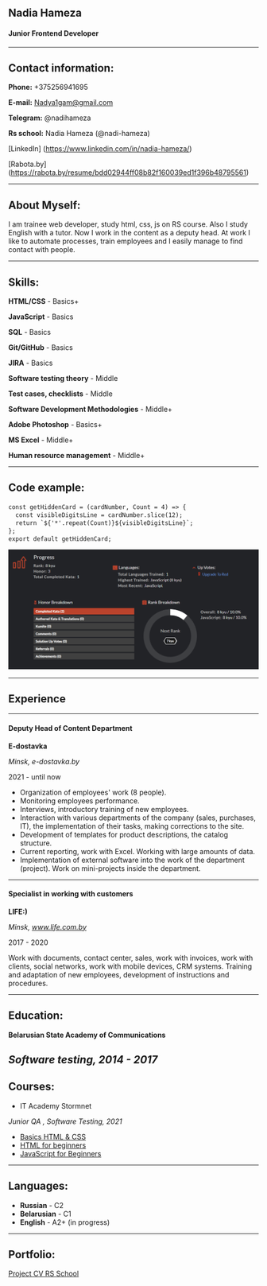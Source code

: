 ## Nadia Hameza
#### Junior Frontend Developer
***
## Contact information:
**Phone:** +375256941695

**E-mail:** Nadya1gam@gmail.com

**Telegram:** @nadihameza

**Rs school:** Nadia Hameza (@nadi-hameza)

[LinkedIn] (https://www.linkedin.com/in/nadia-hameza/)

[Rabota.by] (https://rabota.by/resume/bdd02944ff08b82f160039ed1f396b48795561)
***
## About Myself:
I am trainee web developer, study html, css, js on RS course. Also I study English with a tutor. Now I work in the content as a deputy head. At work I like to automate processes, train employees and I easily manage to find contact with people.
***
## Skills:
**HTML/CSS** - Basics+

**JavaScript** - Basics

**SQL** - Basics

**Git/GitHub** - Basics

**JIRA** - Basics

**Software testing theory** - Middle

**Test cases, checklists** - Middle

**Software Development Methodologies** - Middle+

**Adobe Photoshop** - Basics+

**MS Excel** - Middle+

**Human resource management** - Middle+
***
## Code example:
```
const getHiddenCard = (cardNumber, Count = 4) => {
  const visibleDigitsLine = cardNumber.slice(12);
  return `${'*'.repeat(Count)}${visibleDigitsLine}`;
};
export default getHiddenCard;
```
![codewars](/img/cw.png "Codewars")
***
## Experience
---
#### Deputy Head of Content Department
**E-dostavka**

*Minsk,  e-dostavka.by*

2021 - until now

- Organization of employees' work (8 people).
- Monitoring employees performance.
- Interviews, introductory training of new employees.
- Interaction with various departments of the company (sales, purchases, IT), the implementation of their tasks, making corrections to the site.
- Development of templates for product descriptions, the catalog structure.
- Current reporting, work with Excel. Working with large amounts of data.
- Implementation of external software into the work of the department (project). Work on mini-projects inside the department.
---
#### Specialist in working with customers 
**LIFE:)**

*Minsk, www.life.com.by*

2017 - 2020

Work with documents, contact center, sales, work with invoices, work with clients, social networks, work with mobile devices, CRM systems.
Training and adaptation of new employees, development of instructions and procedures.
***
## Education:
**Belarusian State Academy of Communications**

*Software testing, 2014 - 2017*
---
## Courses:
* IT Academy Stormnet

*Junior QA , Software Testing, 2021*

* [Basics HTML & CSS](https://www.internetingishard.com/)
* [HTML for beginners](https://ru.code-basics.com/languages/html)
* [JavaScript for Beginners](https://ru.code-basics.com/languages/javascript)
***
## Languages:
- **Russian** - C2
- **Belarusian** - C1
- **English** - A2+ (in progress)
***
## Portfolio:
[Project CV RS School](https://nadi-hameza.github.io/rsschool-cv/cv)
